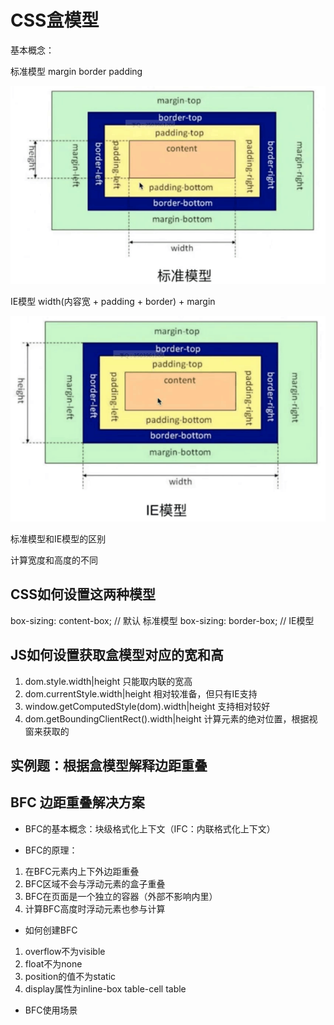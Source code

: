 # CSS盒模型

基本概念：

标准模型 margin border padding

<img src="./标准盒模型.png" />

IE模型 width(内容宽 + padding + border) + margin

<img src="./IE盒模型.png" />

标准模型和IE模型的区别

计算宽度和高度的不同

## CSS如何设置这两种模型

box-sizing: content-box; // 默认 标准模型
box-sizing: border-box; // IE模型

## JS如何设置获取盒模型对应的宽和高

1. dom.style.width|height 只能取内联的宽高
2. dom.currentStyle.width|height  相对较准备，但只有IE支持
3. window.getComputedStyle(dom).width|height 支持相对较好
4. dom.getBoundingClientRect().width|height 计算元素的绝对位置，根据视窗来获取的

## 实例题：根据盒模型解释边距重叠


## BFC 边距重叠解决方案

* BFC的基本概念：块级格式化上下文（IFC：内联格式化上下文）

* BFC的原理：
1. 在BFC元素内上下外边距重叠
2. BFC区域不会与浮动元素的盒子重叠
3. BFC在页面是一个独立的容器（外部不影响内里）
4. 计算BFC高度时浮动元素也参与计算

* 如何创建BFC

1. overflow不为visible
2. float不为none
3. position的值不为static
4. display属性为inline-box table-cell table 

* BFC使用场景

